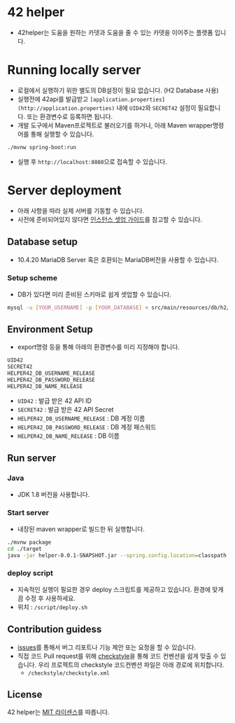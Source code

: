 # 42 helper

- 42helper는 도움을 원하는 카뎃과 도움을 줄 수 있는 카뎃을 이어주는 플랫폼 입니다.

# Running locally server

- 로컬에서 실행하기 위한 별도의 DB설정이 필요 없습니다. (H2 Database 사용)
- 실행전에 42api를 발급받고 `[application.properties](http://application.properties)` 내에 `UID42`와 `SECRET42`
  설정이 필요합니다. 또는 환경변수로 등록하면 됩니다.
- 개발 도구에서 Maven프로젝트로 불러오기를 하거나, 아래 Maven wrapper명령어를 통해 실행할 수 있습니다.

```bash
./mvnw spring-boot:run
```

- 실행 후 `http://localhost:8080`으로 접속할 수 있습니다.

# Server deployment

- 아래 사항을 따라 실제 서버를 기동할 수 있습니다.
- 사전에 준비되어있지
  않다면 [인스턴스 셋업 가이드](https://github.com/innovationacademy-kr/swlabs-helper/wiki/%EC%9D%B8%EC%8A%A4%ED%84%B4%EC%8A%A4-%EC%85%8B%EC%97%85-%EB%B0%A9%EB%B2%95)를
  참고할 수 있습니다.

## Database setup

- 10.4.20 MariaDB Server 혹은 호환되는 MariaDB버전을 사용할 수 있습니다.

### Setup scheme

- DB가 있다면 미리 준비된 스키마로 쉽게 셋업할 수 있습니다.

```bash
mysql -u [YOUR_USERNAME] -p [YOUR_DATABASE] < src/main/resources/db/h2/schema.sql
```

## Environment Setup

- export명령 등을 통해 아래의 환경변수를 미리 지정해야 합니다.

```bash
UID42
SECRET42
HELPER42_DB_USERNAME_RELEASE
HELPER42_DB_PASSWORD_RELEASE
HELPER42_DB_NAME_RELEASE
```

- `UID42` : 발급 받은 42 API ID
- `SECRET42` : 발급 받은 42 API Secret
- `HELPER42_DB_USERNAME_RELEASE` : DB 계정 이름
- `HELPER42_DB_PASSWORD_RELEASE` : DB 계정 패스워드
- `HELPER42_DB_NAME_RELEASE` : DB 이름

## Run server

### Java

- JDK 1.8 버전을 사용합니다.

### Start server

- 내장된 maven wrapper로 빌드한 뒤 실행합니다.

```bash
./mvnw package
cd ./target
java -jar helper-0.0.1-SNAPSHOT.jar --spring.config.location=classpath:/application.properties --spring.profiles.active=release
```

### deploy script

- 지속적인 실행이 필요한 경우 deploy 스크립트를 제공하고 있습니다. 환경에 맞게끔 수정 후 사용하세요.
- 위치 : `/script/deploy.sh`

## Contribution guidess

- [issues](https://github.com/innovationacademy-kr/swlabs-helper/issues)를 통해서 버그 리포트나 기능 제안 또는 요청을 할
  수 있습니다.
- 직접 코드 Pull request를 위해 [checkstyle](https://checkstyle.sourceforge.io/)을 통해 코드 컨벤션을 쉽게 맞출 수 있습니다.
  우리 프로젝트의 checkstyle 코드컨벤션 파일은 아래 경로에 위치합니다.
    - `/checkstyle/checkstyle.xml`

## License

42 helper는 [MIT 라이센스](https://github.com/innovationacademy-kr/swlabs-helper/blob/main/LICENSE)를
따릅니다.